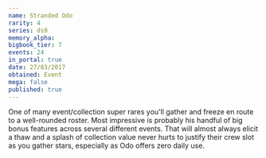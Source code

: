 ```yaml
---
name: Stranded Odo
rarity: 4
series: ds9
memory_alpha:
bigbook_tier: 7
events: 24
in_portal: true
date: 27/03/2017
obtained: Event
mega: false
published: true
---
```


One of many event/collection super rares you'll gather and freeze en route to a well-rounded roster. Most impressive is probably his handful of big bonus features across several different events. That will almost always elicit a thaw and a splash of collection value never hurts to justify their crew slot as you gather stars, especially as Odo offers zero daily use.
